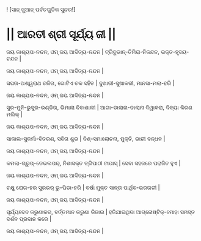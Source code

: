 ! [ସାନ୍ ଜୁଆନ୍ ପର୍ବତଗୁଡିକ ସୁନ୍ଦର!]

# || ଆରତୀ ଶ୍ରୀ ସୂର୍ଯ୍ୟ ଜୀ ||

ଜୟ କାଶ୍ୟପ-ନନ୍ଦନ, ଓମ୍ ଜୟ ଆଦିତ୍ୟ-ନନ୍ଦନ |
ଟ୍ରିବୁଭାନ୍-ତିମିରା-ନିକନ୍ଦନ, ଭକ୍ତ-ହୃଦୟ-ଚନ୍ଦନ |

ଜୟ କାଶ୍ୟପ-ନନ୍ଦନ, ଓମ୍ ଜୟ ଆଦିତ୍ୟ-ନନ୍ଦନ |

ସପତା-ଅଶ୍ୱରାଥ ରଜିତା, ଗୋଟିଏ ଚକ ସହିତ |
ଦୁଖାରୀ-ସୁଖାକରୀ, ମାନସା-ମଲା-ହରି |

ଜୟ କାଶ୍ୟପ-ନନ୍ଦନ, ଓମ୍ ଜୟ ଆଦିତ୍ୟ-ନନ୍ଦନ |

ସୁର-ମୁନି-ଭୁସୁର-ଭଣ୍ଡିତା, ଭିମାଲା ବିବାଶାଲୀ |
ଆଗା-ଡାଲାନା-ଡାଲାନା ଦିୱାକରା, ଦିବ୍ୟା କିରଣ ମଲିକ୍ |

ଜୟ କାଶ୍ୟପ-ନନ୍ଦନ, ଓମ୍ ଜୟ ଆଦିତ୍ୟ-ନନ୍ଦନ |

ସାକାଲ-ସୁକର୍ମା-ବିତରଣ, ସବିତା ଶୁଭ |
ବିଶ୍-ସମାଲୋଚନା, ମୁକ୍ତି, ଭାରୀ ବନ୍ଧନ |

ଜୟ କାଶ୍ୟପ-ନନ୍ଦନ, ଓମ୍ ଜୟ ଆଦିତ୍ୟ-ନନ୍ଦନ |

କମଲା-ଗ୍ରୁପ୍-ଡେଭଲପର୍, ନିଶାସକ୍ତ ତ୍ରିପାଠୀ ଟାପାସ୍ |
ସେବା ସହଜରେ ପରାଜିତ ହୁଏ |

ଜୟ କାଶ୍ୟପ-ନନ୍ଦନ, ଓମ୍ ଜୟ ଆଦିତ୍ୟ-ନନ୍ଦନ |

ଚକ୍ଷୁ ରୋଗ-ହର ସୁରଭର୍ ଭୁ-ପିଡା-ହରି |
ବର୍ଷା ମୁକ୍ତ ସାନ୍ତା ପାର୍ଥିବ-ଭରତାରୀ |

ଜୟ କାଶ୍ୟପ-ନନ୍ଦନ, ଓମ୍ ଜୟ ଆଦିତ୍ୟ-ନନ୍ଦନ |

ସୂର୍ଯ୍ୟଦେବ କରୁଣାକର, ବର୍ତ୍ତମାନ କରୁଣା କିଜାଇ |
ହଜିଯାଇଥିବା ଆଗ୍ନୋଷ୍ଟିକ୍-ମୋହା ସମସ୍ତ ଦର୍ଶନ ପ୍ରଦାନ କରେ |

ଜୟ କାଶ୍ୟପ-ନନ୍ଦନ, ଓମ୍ ଜୟ ଆଦିତ୍ୟ-ନନ୍ଦନ |